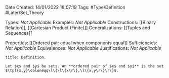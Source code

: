 <div class="topSpace"></div>

Date Created: 14/01/2022 18:07:19
Tags: #Type/Definition #Later/Set_Theory

Types: <i>Not Applicable</i>
Examples: <i>Not Applicable</i> 
Constructions: [[Binary Relation]], [[Cartesian Product (Finite)]]
Generalizations: [[Tuples and Sequences]]

Properties: [[Ordered pair equal when components equal]]
Sufficiencies: <i>Not Applicable</i>
Equivalences: <i>Not Applicable</i>
Justifications: <i>Not Applicable</i>

``` ad-Definition
title: Definition.

Let $x$ and $y$ be sets. An **ordered pair of $x$ and $y$** is the set $\tpl{x,y}\coloneqq\l\{\l\{x\r\},\l\{x,y\r\}\r\}$.

```
